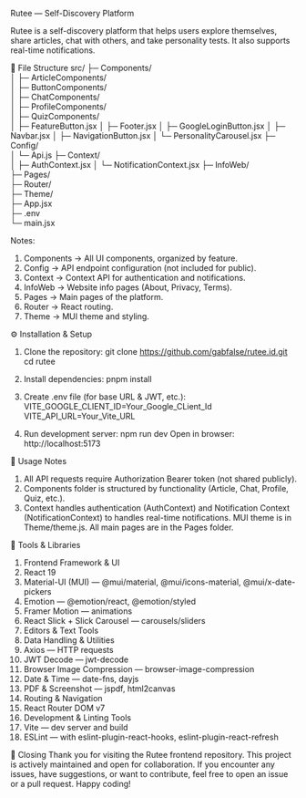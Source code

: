 Rutee — Self-Discovery Platform

Rutee is a self-discovery platform that helps users explore themselves, share articles, chat with others, and take personality tests. It also supports real-time notifications.

📂 File Structure
src/
├─ Components/  
│ ├─ ArticleComponents/  
│ ├─ ButtonComponents/  
│ ├─ ChatComponents/  
│ ├─ ProfileComponents/  
│ ├─ QuizComponents/  
│ ├─ FeatureButton.jsx
│ ├─ Footer.jsx
│ ├─ GoogleLoginButton.jsx
│ ├─ Navbar.jsx
│ ├─ NavigationButton.jsx
│ └─ PersonalityCarousel.jsx
├─ Config/  
│ └─ Api.js
├─ Context/  
│ ├─ AuthContext.jsx
│ └─ NotificationContext.jsx
├─ InfoWeb/  
├─ Pages/  
├─ Router/  
├─ Theme/  
├─ App.jsx  
├─ .env  
└─ main.jsx

Notes:
1. Components → All UI components, organized by feature.
2. Config → API endpoint configuration (not included for public).
3. Context → Context API for authentication and notifications.
4. InfoWeb → Website info pages (About, Privacy, Terms).
5. Pages → Main pages of the platform.
6. Router → React routing.
8. Theme → MUI theme and styling.

⚙️ Installation & Setup

1. Clone the repository:
   git clone https://github.com/gabfalse/rutee.id.git
   cd rutee

2. Install dependencies:
   pnpm install

3. Create .env file (for base URL & JWT, etc.):
   VITE_GOOGLE_CLIENT_ID=Your_Google_CLient_Id
   VITE_API_URL=Your_Vite_URL

4. Run development server:
   npm run dev
   Open in browser: http://localhost:5173

📌 Usage Notes

1. All API requests require Authorization Bearer token (not shared publicly).
2. Components folder is structured by functionality (Article, Chat, Profile, Quiz, etc.).
3. Context handles authentication (AuthContext) and Notification Context (NotificationContext) to handles real-time notifications.
   MUI theme is in Theme/theme.js.
   All main pages are in the Pages folder.

🔧 Tools & Libraries
1. Frontend Framework & UI
2. React 19
3. Material-UI (MUI) — @mui/material, @mui/icons-material, @mui/x-date-pickers
4. Emotion — @emotion/react, @emotion/styled
5. Framer Motion — animations
6. React Slick + Slick Carousel — carousels/sliders
7. Editors & Text Tools
8. Data Handling & Utilities
9. Axios — HTTP requests
10. JWT Decode — jwt-decode
11. Browser Image Compression — browser-image-compression
12. Date & Time — date-fns, dayjs
13. PDF & Screenshot — jspdf, html2canvas
14. Routing & Navigation
15. React Router DOM v7
16. Development & Linting Tools
17. Vite — dev server and build
18. ESLint — with eslint-plugin-react-hooks, eslint-plugin-react-refresh

📌 Closing
Thank you for visiting the Rutee frontend repository. This project is actively maintained and open for collaboration.
If you encounter any issues, have suggestions, or want to contribute, feel free to open an issue or a pull request.
Happy coding!
